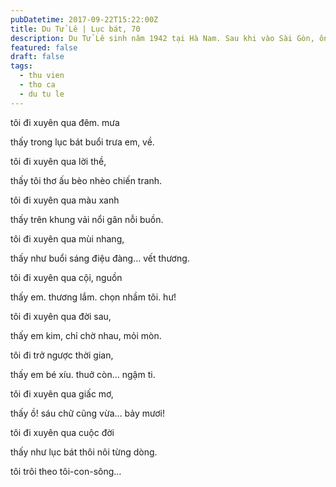 ```yaml
---
pubDatetime: 2017-09-22T15:22:00Z
title: Du Tử Lê | Lục bát, 70
description: Du Tử Lê sinh năm 1942 tại Hà Nam. Sau khi vào Sài Gòn, ông bắt đầu sáng tác nhiều tác phẩm dưới nhiều bút hiệu khác nhau. Bút hiệu Du Tử Lê được dùng lần đầu tiên vào năm 1958.
featured: false
draft: false
tags:
  - thu vien
  - tho ca
  - du tu le
---
```


tôi đi xuyên qua đêm. mưa

thấy trong lục bát buổi trưa em, về.

tôi đi xuyên qua lời thề,

thấy tôi thơ ấu bèo nhèo chiến tranh.

tôi đi xuyên qua màu xanh

thấy trên khung vải nổi gân nỗi buồn.

tôi đi xuyên qua mùi nhang,

thấy như buổi sáng điệu đàng… vết thương.

tôi đi xuyên qua cội, nguồn

thấy em. thương lắm. chọn nhầm tôi. hư!

tôi đi xuyên qua đời sau,

thấy em kim, chỉ chờ nhau, mỏi mòn.

tôi đi trở ngược thời gian,

thấy em bé xíu. thuở còn… ngậm ti.

tôi đi xuyên qua giấc mơ,

thấy ồ! sáu chữ cũng vừa… bảy mươi!

tôi đi xuyên qua cuộc đời

thấy như lục bát thôi nôi từng dòng.

tôi trôi theo tôi-con-sông…
